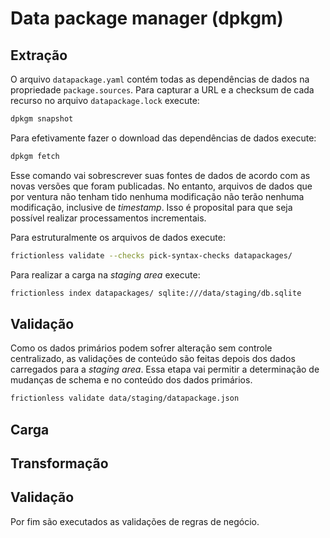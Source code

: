 # Data package manager (dpkgm)

## Extração

O arquivo `datapackage.yaml` contém todas as dependências de dados na propriedade `package.sources`. Para capturar a URL e a checksum de cada recurso no arquivo `datapackage.lock` execute:

```bash
dpkgm snapshot
```

Para efetivamente fazer o download das dependências de dados execute:

```bash
dpkgm fetch
```

Esse comando vai sobrescrever suas fontes de dados de acordo com as novas versões que foram publicadas. No entanto, arquivos de dados que por ventura não tenham tido nenhuma modificação não terão nenhuma modificação, inclusive de _timestamp_. Isso é proposital para que seja possível realizar processamentos incrementais.

Para estruturalmente os arquivos de dados execute:

```bash
frictionless validate --checks pick-syntax-checks datapackages/
```

Para realizar a carga na _staging area_ execute:

```bash
frictionless index datapackages/ sqlite:///data/staging/db.sqlite
```

## Validação

Como os dados primários podem sofrer alteração sem controle centralizado, as validações de conteúdo são feitas depois dos dados carregados para a _staging area_. Essa etapa vai permitir a determinação de mudanças de schema e no conteúdo dos dados primários.

```bash
frictionless validate data/staging/datapackage.json
```

## Carga

## Transformação

## Validação

Por fim são executados as validações de regras de negócio.